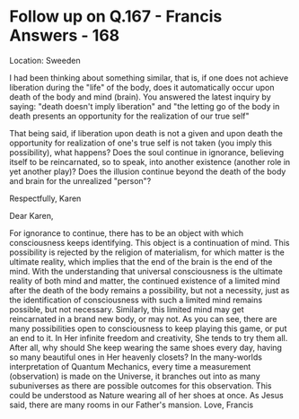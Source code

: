# Follow up on Q.167 - Francis Answers - 168

Location: Sweeden

I had been thinking about something similar, that is, if one does not achieve liberation during the "life" of the body, does it automatically occur upon death of the body and mind (brain). You answered the latest inquiry by saying: "death doesn't imply liberation" and "the letting go of the body in death presents an opportunity for the realization of our true self"  

That being said, if liberation upon death is not a given and upon death the opportunity for realization of one's true self is not taken (you imply this possibility), what happens? Does the soul continue in ignorance, believing itself to be reincarnated, so to speak, into another existence (another role in yet another play)? Does the illusion continue beyond the death of the body and brain for the unrealized "person"?  

Respectfully, Karen

Dear Karen,

For ignorance to continue, there has to be an object with which consciousness keeps identifying. This object is a continuation of mind. This possibility is rejected by the religion of materialism, for which matter is the ultimate reality, which implies that the end of the brain is the end of the mind.   With the understanding that universal consciousness is the ultimate reality of both mind and matter, the continued existence of a limited mind after the death of the body remains a possibility, but not a necessity, just as the identification of consciousness with such a limited mind remains possible, but not necessary. Similarly, this limited mind may get reincarnated in a brand new body, or may not.   As you can see, there are many possibilities open to consciousness to keep playing this game, or put an end to it. In Her infinite freedom and creativity, She tends to try them all. After all, why should She keep wearing the same shoes every day, having so many beautiful ones in Her heavenly closets?   In the many-worlds interpretation of Quantum Mechanics, every time a measurement (observation) is made on the Universe, it branches out into as many subuniverses as there are possible outcomes for this observation. This could be  understood as Nature wearing all of her shoes at once. As Jesus said, there are many rooms in our Father's mansion.  Love, Francis

